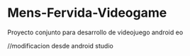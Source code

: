 # Mens-Fervida-Videogame
Proyecto conjunto para desarrollo de videojuego android
eo

//modificacion desde android studio